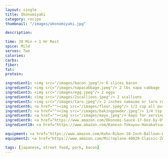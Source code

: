 ```yaml
---
layout: single
title: Okonomiyaki
category: recipe
thumbnail: "/images/okonomiyaki.jpg"

description:

time: 30 Min + 1 Hr Rest
spice: Mild
serves: Two
calories:
carbs:
fiber:
fat:
protein:

ingredient1: <img src="/images/bacon.jpeg"/> 6 slices bacon
ingredient2: <img src="/images/napacabbage.jpeg"/> 2 lbs napa cabbage
ingredient3: <img src="/images/egg.jpeg"/> 2 eggs
ingredient4: <img src="/images/2scallions.jpeg"/> 2 scallions
ingredient5: <img src="/images/taro.jpeg"/> 2 inches namaimo or taro root
ingredient6: <a href=""><img src="/images/flour.jpeg"/> 1/2 cup all purpose flour </a>
ingredient7: <a href=""><img src="/images/bakingpowder.jpeg"/> 1/4 tsp baking powder</a>
ingredient8: <a href=""><img src="/images/mayo.jpeg"/> mayo for serving</a>
ingredient9: <a href="https://www.amazon.com/Okonomi-Sauce-17-6oz-by-Otafuku/dp/B00886NJP6/ref=as_li_ss_tl?ie=UTF8&qid=1485398126&sr=8-1-spell&keywords=otinomiyaki+sauce&linkCode=ll1&tag=cilalime09-20&linkId=f92c2fc1624a8a9fe943b33c519d8eec"><img src="/images/okonomi.jpeg"/> okonomi sauce for serving</a>
ingredient10: <a href="https://www.amazon.com/Kaneso-Tokuyou-Hanakatsuo-Bonito-Flakes/dp/B0052BGLMS/ref=as_li_ss_tl?s=grocery&ie=UTF8&qid=1485400946&sr=1-1&keywords=bonito+flakes&linkCode=ll1&tag=cilalime09-20&linkId=741da6f8d114a08c425c75f0887e62aa"/> <img src="/images/bonito.jpeg"/> bonito flakes for serving

equipment: <a href="https://www.amazon.com/Kuhn-Rikon-10-Inch-Balloon-Whisk/dp/B0000CFIS9/ref=as_li_ss_tl?s=kitchen&ie=UTF8&qid=1485400868&sr=1-6&keywords=kuhn+rikon+whisk&linkCode=ll1&tag=cilalime09-20&linkId=30a4dbfaf58fd6a854c9b5cc6ab6fba6"><img src="/images/whisk.jpeg"/>whisk</a>
equipment2: <a href="https://www.amazon.com/Microplane-40020-Classic-Zester-Grater/dp/B00004S7V8/ref=as_li_ss_tl?s=kitchen&ie=UTF8&qid=1485400844&sr=1-3&keywords=microplane+grater&linkCode=ll1&tag=cilalime09-20&linkId=1452bb3cea23c505bd2dc5f23e35d38f"><img src="/images/finegrater.jpeg"/>fine grater</a>

tags: [japanese, street food, pork, bacon]
---
```

